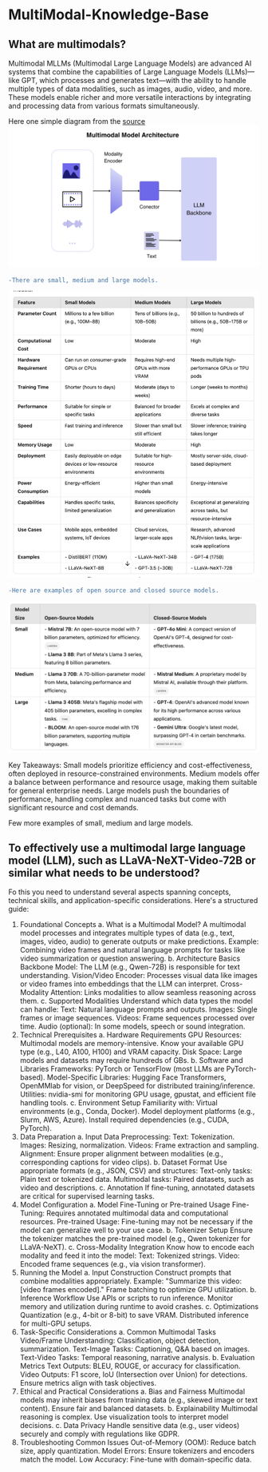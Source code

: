 # MultiModal-Knowledge-Base
## What are multimodals?
Multimodal MLLMs (Multimodal Large Language Models) are advanced AI systems that combine the capabilities of Large Language Models (LLMs)—like GPT, which processes and generates text—with the ability to handle multiple types of data modalities, such as images, audio, video, and more. These models enable richer and more versatile interactions by integrating and processing data from various formats simultaneously.

Here one simple diagram from the [source](https://medium.com/@tenyks_blogger/multimodal-large-language-models-mllms-transforming-computer-vision-76d3c5dd267f)
![test3](https://github.com/pallavig702/MultiModal-Knowledge-Base/blob/main/Images/MLLM_Architecture.png)
```diff
-There are small, medium and large models.
```
![test2](https://github.com/pallavig702/MultiModal-Knowledge-Base/blob/main/Images/MLLM3.png)

```diff
-Here are examples of open source and closed source models.
```
![test](https://github.com/pallavig702/MultiModal-Knowledge-Base/blob/main/Images/MLLM_s.png)

Key Takeaways:
Small models prioritize efficiency and cost-effectiveness, often deployed in resource-constrained environments.
Medium models offer a balance between performance and resource usage, making them suitable for general enterprise needs.
Large models push the boundaries of performance, handling complex and nuanced tasks but come with significant resource and cost demands.

Few more examples of small, medium and large models.


## To effectively use a multimodal large language model (LLM), such as LLaVA-NeXT-Video-72B or similar what needs to be understood?
Fo this you need to understand several aspects spanning concepts, technical skills, and application-specific considerations. Here's a structured guide:

1. Foundational Concepts
a. What is a Multimodal Model?
A multimodal model processes and integrates multiple types of data (e.g., text, images, video, audio) to generate outputs or make predictions.
Example: Combining video frames and natural language prompts for tasks like video summarization or question answering.
b. Architecture Basics
Backbone Model: The LLM (e.g., Qwen-72B) is responsible for text understanding.
Vision/Video Encoder: Processes visual data like images or video frames into embeddings that the LLM can interpret.
Cross-Modality Attention: Links modalities to allow seamless reasoning across them.
c. Supported Modalities
Understand which data types the model can handle:
Text: Natural language prompts and outputs.
Images: Single frames or image sequences.
Videos: Frame sequences processed over time.
Audio (optional): In some models, speech or sound integration.
2. Technical Prerequisites
a. Hardware Requirements
GPU Resources: Multimodal models are memory-intensive.
Know your available GPU type (e.g., L40, A100, H100) and VRAM capacity.
Disk Space: Large models and datasets may require hundreds of GBs.
b. Software and Libraries
Frameworks: PyTorch or TensorFlow (most LLMs are PyTorch-based).
Model-Specific Libraries: Hugging Face Transformers, OpenMMlab for vision, or DeepSpeed for distributed training/inference.
Utilities: nvidia-smi for monitoring GPU usage, gpustat, and efficient file handling tools.
c. Environment Setup
Familiarity with:
Virtual environments (e.g., Conda, Docker).
Model deployment platforms (e.g., Slurm, AWS, Azure).
Install required dependencies (e.g., CUDA, PyTorch).
3. Data Preparation
a. Input Data
Preprocessing:
Text: Tokenization.
Images: Resizing, normalization.
Videos: Frame extraction and sampling.
Alignment: Ensure proper alignment between modalities (e.g., corresponding captions for video clips).
b. Dataset Format
Use appropriate formats (e.g., JSON, CSV) and structures:
Text-only tasks: Plain text or tokenized data.
Multimodal tasks: Paired datasets, such as video and descriptions.
c. Annotation
If fine-tuning, annotated datasets are critical for supervised learning tasks.
4. Model Configuration
a. Model Fine-Tuning or Pre-trained Usage
Fine-Tuning: Requires annotated multimodal data and computational resources.
Pre-trained Usage: Fine-tuning may not be necessary if the model can generalize well to your use case.
b. Tokenizer Setup
Ensure the tokenizer matches the pre-trained model (e.g., Qwen tokenizer for LLaVA-NeXT).
c. Cross-Modality Integration
Know how to encode each modality and feed it into the model:
Text: Tokenized strings.
Video: Encoded frame sequences (e.g., via vision transformer).
5. Running the Model
a. Input Construction
Construct prompts that combine modalities appropriately.
Example: "Summarize this video: [video frames encoded]."
Frame batching to optimize GPU utilization.
b. Inference Workflow
Use APIs or scripts to run inference.
Monitor memory and utilization during runtime to avoid crashes.
c. Optimizations
Quantization (e.g., 4-bit or 8-bit) to save VRAM.
Distributed inference for multi-GPU setups.
6. Task-Specific Considerations
a. Common Multimodal Tasks
Video/Frame Understanding: Classification, object detection, summarization.
Text-Image Tasks: Captioning, Q&A based on images.
Text-Video Tasks: Temporal reasoning, narrative analysis.
b. Evaluation Metrics
Text Outputs: BLEU, ROUGE, or accuracy for classification.
Video Outputs: F1 score, IoU (Intersection over Union) for detections.
Ensure metrics align with task objectives.
7. Ethical and Practical Considerations
a. Bias and Fairness
Multimodal models may inherit biases from training data (e.g., skewed image or text content).
Ensure fair and balanced datasets.
b. Explainability
Multimodal reasoning is complex. Use visualization tools to interpret model decisions.
c. Data Privacy
Handle sensitive data (e.g., user videos) securely and comply with regulations like GDPR.
8. Troubleshooting
Common Issues
Out-of-Memory (OOM): Reduce batch size, apply quantization.
Model Errors: Ensure tokenizers and encoders match the model.
Low Accuracy: Fine-tune with domain-specific data.
